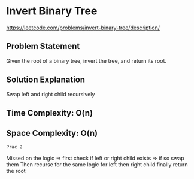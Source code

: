 # Invert Binary Tree

<https://leetcode.com/problems/invert-binary-tree/description/>

## Problem Statement

Given the root of a binary tree, invert the tree, and return its root.

## Solution Explanation

Swap left and right child recursively

## Time Complexity: O(n)

## Space Complexity: O(n)

`Prac 2`

Missed on the logic => first check if left or right child exists => if so swap them
Then recurse for the same logic for left then right child
finally return the root
